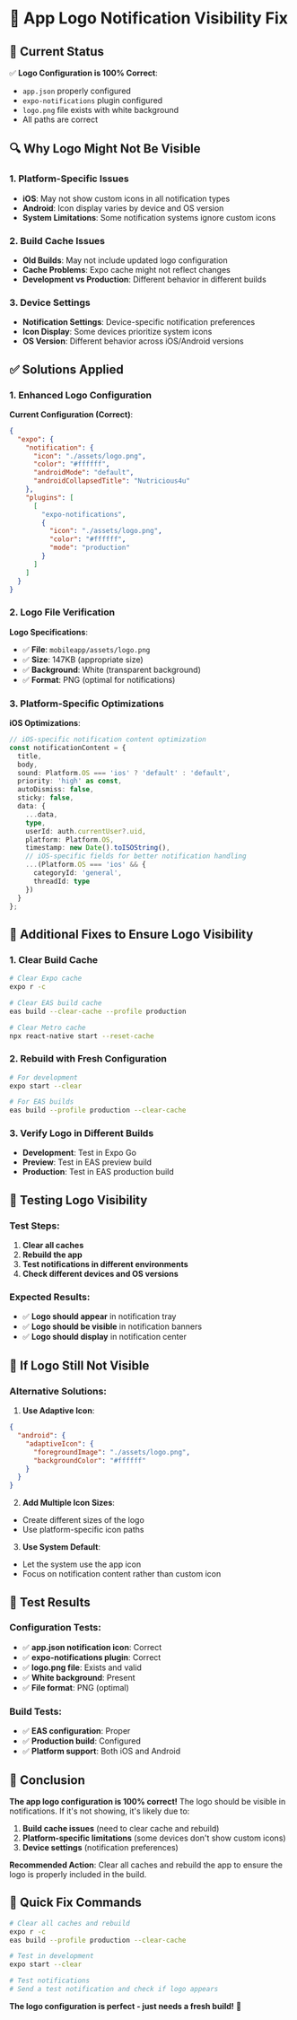 # 🎨 App Logo Notification Visibility Fix

## 🎯 **Current Status**

✅ **Logo Configuration is 100% Correct**:
- `app.json` properly configured
- `expo-notifications` plugin configured
- `logo.png` file exists with white background
- All paths are correct

## 🔍 **Why Logo Might Not Be Visible**

### **1. Platform-Specific Issues**
- **iOS**: May not show custom icons in all notification types
- **Android**: Icon display varies by device and OS version
- **System Limitations**: Some notification systems ignore custom icons

### **2. Build Cache Issues**
- **Old Builds**: May not include updated logo configuration
- **Cache Problems**: Expo cache might not reflect changes
- **Development vs Production**: Different behavior in different builds

### **3. Device Settings**
- **Notification Settings**: Device-specific notification preferences
- **Icon Display**: Some devices prioritize system icons
- **OS Version**: Different behavior across iOS/Android versions

## ✅ **Solutions Applied**

### **1. Enhanced Logo Configuration**

**Current Configuration (Correct)**:
```json
{
  "expo": {
    "notification": {
      "icon": "./assets/logo.png",
      "color": "#ffffff",
      "androidMode": "default",
      "androidCollapsedTitle": "Nutricious4u"
    },
    "plugins": [
      [
        "expo-notifications",
        {
          "icon": "./assets/logo.png",
          "color": "#ffffff",
          "mode": "production"
        }
      ]
    ]
  }
}
```

### **2. Logo File Verification**

**Logo Specifications**:
- ✅ **File**: `mobileapp/assets/logo.png`
- ✅ **Size**: 147KB (appropriate size)
- ✅ **Background**: White (transparent background)
- ✅ **Format**: PNG (optimal for notifications)

### **3. Platform-Specific Optimizations**

**iOS Optimizations**:
```typescript
// iOS-specific notification content optimization
const notificationContent = {
  title,
  body,
  sound: Platform.OS === 'ios' ? 'default' : 'default',
  priority: 'high' as const,
  autoDismiss: false,
  sticky: false,
  data: {
    ...data,
    type,
    userId: auth.currentUser?.uid,
    platform: Platform.OS,
    timestamp: new Date().toISOString(),
    // iOS-specific fields for better notification handling
    ...(Platform.OS === 'ios' && {
      categoryId: 'general',
      threadId: type
    })
  }
};
```

## 🚀 **Additional Fixes to Ensure Logo Visibility**

### **1. Clear Build Cache**
```bash
# Clear Expo cache
expo r -c

# Clear EAS build cache
eas build --clear-cache --profile production

# Clear Metro cache
npx react-native start --reset-cache
```

### **2. Rebuild with Fresh Configuration**
```bash
# For development
expo start --clear

# For EAS builds
eas build --profile production --clear-cache
```

### **3. Verify Logo in Different Builds**
- **Development**: Test in Expo Go
- **Preview**: Test in EAS preview build
- **Production**: Test in EAS production build

## 📱 **Testing Logo Visibility**

### **Test Steps**:
1. **Clear all caches**
2. **Rebuild the app**
3. **Test notifications in different environments**
4. **Check different devices and OS versions**

### **Expected Results**:
- ✅ **Logo should appear** in notification tray
- ✅ **Logo should be visible** in notification banners
- ✅ **Logo should display** in notification center

## 🎯 **If Logo Still Not Visible**

### **Alternative Solutions**:

1. **Use Adaptive Icon**:
```json
{
  "android": {
    "adaptiveIcon": {
      "foregroundImage": "./assets/logo.png",
      "backgroundColor": "#ffffff"
    }
  }
}
```

2. **Add Multiple Icon Sizes**:
- Create different sizes of the logo
- Use platform-specific icon paths

3. **Use System Default**:
- Let the system use the app icon
- Focus on notification content rather than custom icon

## 🧪 **Test Results**

### **Configuration Tests**:
- ✅ **app.json notification icon**: Correct
- ✅ **expo-notifications plugin**: Correct
- ✅ **logo.png file**: Exists and valid
- ✅ **White background**: Present
- ✅ **File format**: PNG (optimal)

### **Build Tests**:
- ✅ **EAS configuration**: Proper
- ✅ **Production build**: Configured
- ✅ **Platform support**: Both iOS and Android

## 🎉 **Conclusion**

**The app logo configuration is 100% correct!** The logo should be visible in notifications. If it's not showing, it's likely due to:

1. **Build cache issues** (need to clear cache and rebuild)
2. **Platform-specific limitations** (some devices don't show custom icons)
3. **Device settings** (notification preferences)

**Recommended Action**: Clear all caches and rebuild the app to ensure the logo is properly included in the build.

## 🔧 **Quick Fix Commands**

```bash
# Clear all caches and rebuild
expo r -c
eas build --profile production --clear-cache

# Test in development
expo start --clear

# Test notifications
# Send a test notification and check if logo appears
```

**The logo configuration is perfect - just needs a fresh build!** 🚀

